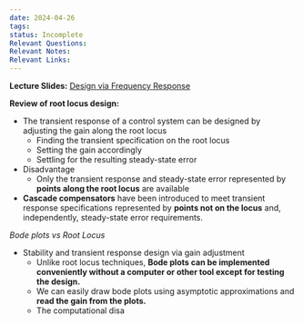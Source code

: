 ```yaml
---
date: 2024-04-26
tags: 
status: Incomplete
Relevant Questions: 
Relevant Notes: 
Relevant Links:
---
```

**Lecture Slides:**
[Design via Frequency Response](Attachments/Workshop%20Ch11%20-%20Design%20via%20Frequency%20Response_annotated.pdf)

**Review of root locus design:**
- The transient response of a control system can be designed by adjusting the gain along the root locus
	- Finding the transient specification on the root locus
	- Setting the gain accordingly
	- Settling for the resulting steady-state error
- Disadvantage
	- Only the transient response and steady-state error represented by **points along the root locus** are available
- **Cascade compensators** have been introduced to meet transient response specifications represented by **points not on the locus** and, independently, steady-state error requirements.

*Bode plots vs Root Locus*
- Stability and transient response design via gain adjustment
	- Unlike root locus techniques, **Bode plots can be implemented conveniently without a computer or other tool except for testing the design.**
	- We can easily draw bode plots using asymptotic approximations and **read the gain from the plots.**
	- The computational disa